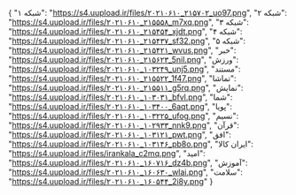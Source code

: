{
  "شبکه ۱": "https://s4.uupload.ir/files/۲۰۲۱۰۶۱۰_۲۱۵۷۰۲_uo97.png",
  "شبکه ۲": "https://s4.uupload.ir/files/۲۰۲۱۰۶۱۰_۲۱۵۵۵۸_m7xq.png",
  "شبکه ۳": "https://s4.uupload.ir/files/۲۰۲۱۰۶۱۰_۲۱۵۴۵۴_xjdt.png",
  "شبکه ۴": "https://s4.uupload.ir/files/۲۰۲۱۰۶۱۰_۲۱۵۴۳۷_sf32.png",
  "شبکه ۵": "https://s4.uupload.ir/files/۲۰۲۱۰۶۱۰_۲۱۵۴۲۱_wvus.png",
  "خبر": "https://s4.uupload.ir/files/۲۰۲۱۰۶۱۰_۲۱۵۶۲۳_5nil.png",
  "ورزش": "https://s4.uupload.ir/files/۲۰۲۱۰۶۱۰_۱۰۳۲۴۹_unj5.png",
  "مستند": "https://s4.uupload.ir/files/۲۰۲۱۰۶۱۰_۲۱۵۵۲۲_1f47.png",
  "تماشا": "https://s4.uupload.ir/files/۲۰۲۱۰۶۱۰_۲۱۵۵۱۱_g5rq.png",
  "نمایش": "https://s4.uupload.ir/files/۲۰۲۱۰۶۱۰_۱۰۳۰۳۱_bfvl.png",
  "شما": "https://s4.uupload.ir/files/۲۰۲۱۰۶۱۰_۱۰۳۴۰۰_6aqt.png",
  "پویا": "https://s4.uupload.ir/files/۲۰۲۱۰۶۱۰_۱۰۳۲۲۵_ufog.png",
  "نسیم": "https://s4.uupload.ir/files/۲۰۲۱۰۶۱۰_۱۰۲۹۳۳_nnk9.png",
  "قرآن": "https://s4.uupload.ir/files/۲۰۲۱۰۶۱۰_۱۰۳۱۲۱_pwt.png",
  "افق": "https://s4.uupload.ir/files/۲۰۲۱۰۶۱۰_۱۰۳۱۴۶_pb8o.png",
  "ایران کالا": "https://s4.uupload.ir/files/irankala_c2mq.png",
  "امید": "https://s4.uupload.ir/files/۲۰۲۱۰۶۱۰_۱۶۰۷۱۶_dz4b.png",
  "آموزش": "https://s4.uupload.ir/files/۲۰۲۱۰۶۱۰_۱۶۰۶۳۰_wlai.png",
  "سلامت": "https://s4.uupload.ir/files/۲۰۲۱۰۶۱۰_۱۶۰۵۴۴_2i8y.png"
}
